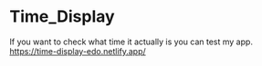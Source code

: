 # Time_Display
If you want to check what time it actually is you can test my app.
https://time-display-edo.netlify.app/
